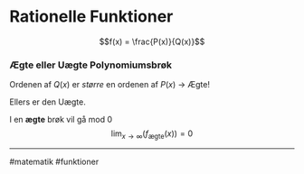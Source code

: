# Rationelle Funktioner

$$f(x) = \frac{P(x)}{Q(x)}$$

### Ægte eller Uægte Polynomiumsbrøk

Ordenen af $Q(x)$ er *større* en ordenen af $P(x)$ -> Ægte!

Ellers er den Uægte.

I en **ægte** brøk vil gå mod $0$
$$\lim_{x\to\infty}(f_{\text{ægte}}(x)) = 0$$

---
#matematik #funktioner 